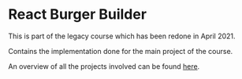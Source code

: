 # React Burger Builder

This is part of the legacy course which has been redone in April 2021.

Contains the implementation done for the main project of the course.

An overview of all the projects involved can be found [here](../).

